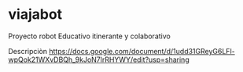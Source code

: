 # viajabot
Proyecto robot Educativo itinerante y colaborativo 

Descripciòn https://docs.google.com/document/d/1udd31GReyG6LFl-wpQok21WXvDBQh_9kJoN7lrRHYWY/edit?usp=sharing
